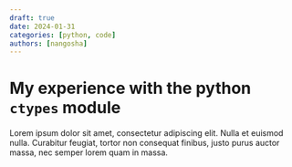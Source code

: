 ```yaml
---
draft: true 
date: 2024-01-31 
categories: [python, code]
authors: [nangosha]
---
```


# My experience with the python `ctypes` module

Lorem ipsum dolor sit amet, consectetur adipiscing elit. Nulla et euismod
nulla. Curabitur feugiat, tortor non consequat finibus, justo purus auctor
massa, nec semper lorem quam in massa.

<!-- more -->